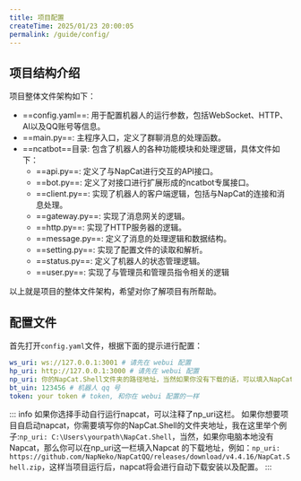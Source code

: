 ```yaml
---
title: 项目配置
createTime: 2025/01/23 20:00:05
permalink: /guide/config/
---
```

## 项目结构介绍
项目整体文件架构如下：

- ==config.yaml==: 用于配置机器人的运行参数，包括WebSocket、HTTP、AI以及QQ账号等信息。
- ==main.py==: 主程序入口，定义了群聊消息的处理函数。
- ==ncatbot==目录: 包含了机器人的各种功能模块和处理逻辑，具体文件如下：
  - ==api.py==: 定义了与NapCat进行交互的API接口。
  - ==bot.py==: 定义了对接口进行扩展形成的ncatbot专属接口。
  - ==client.py==: 实现了机器人的客户端逻辑，包括与NapCat的连接和消息处理。
  - ==gateway.py==: 实现了消息网关的逻辑。
  - ==http.py==: 实现了HTTP服务器的逻辑。
  - ==message.py==: 定义了消息的处理逻辑和数据结构。
  - ==setting.py==: 实现了配置文件的读取和解析。
  - ==status.py==: 定义了机器人的状态管理逻辑。
  - ==user.py==: 实现了与管理员和管理员指令相关的逻辑

以上就是项目的整体文件架构，希望对你了解项目有所帮助。

## 配置文件
首先打开`config.yaml`文件，根据下面的提示进行配置：
```yaml
ws_uri: ws://127.0.0.1:3001 # 请先在 webui 配置
hp_uri: http://127.0.0.1:3000 # 请先在 webui 配置
np_uri: 你的NapCat.Shell文件夹的路径地址，当然如果你没有下载的话，可以填入NapCat.Shell文件的下载地址，他将会自行下载，不过github需要国外网络环境，所以填入网址运行，请提前准备网络环境，否则会下载安装失败。
bt_uin: 123456 # 机器人 qq 号
token: your token # token, 和你在 webui 配置的一样
```

::: info
如果你选择手动自行运行napcat，可以注释了np_uri这栏。
如果你想要项目自启动napcat，你需要填写你的NapCat.Shell的文件夹地址，我在这里举个例子:`np_uri: C:\Users\yourpath\NapCat.Shell`，当然，如果你电脑本地没有Napcat，那么你可以在np_uri这一栏填入Napcat
的下载地址，例如：`np_uri: https://github.com/NapNeko/NapCatQQ/releases/download/v4.4.16/NapCat.Shell.zip`，这样当项目运行后，napcat将会进行自动下载安装以及配置。
:::

